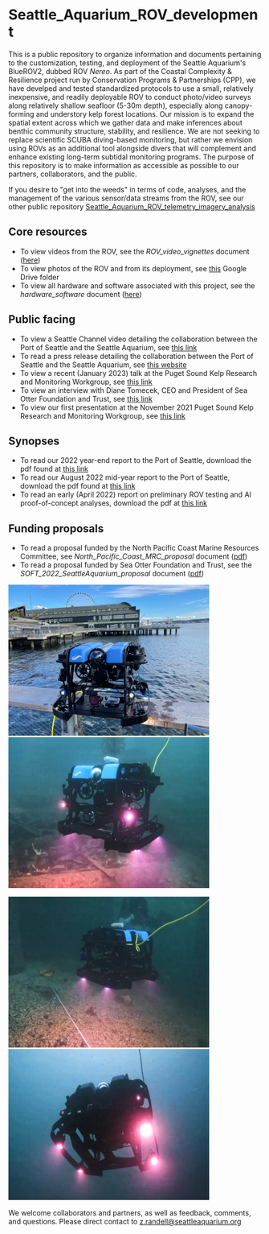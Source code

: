 # Seattle_Aquarium_ROV_development
This is a public repository to organize information and documents pertaining to the customization, testing, and deployment of the Seattle Aquarium's BlueROV2, dubbed ROV *Nereo*. As part of the Coastal Complexity & Resilience project run by Conservation Programs & Partnerships (CPP), we have develped and tested standardized protocols to use a small, relatively inexpensive, and readily deployable ROV to conduct photo/video surveys along relatively shallow seafloor (5-30m depth), especially along canopy-forming and understory kelp forest locations. Our mission is to expand the spatial extent across which we gather data and make inferences about benthic community structure, stability, and resilience. We are not seeking to replace scientific SCUBA diving-based monitoring, but rather we envision using ROVs as an additional tool alongside divers that will complement and enhance existing long-term subtidal monitoring programs. The purpose of this repository is to make information as accessible as possible to our partners, collaborators, and the public. 

If you desire to "get into the weeds" in terms of code, analyses, and the management of the various sensor/data streams from the ROV, see our other public repository [Seattle_Aquarium_ROV_telemetry_imagery_analysis](https://github.com/zhrandell/Seattle_Aquarium_ROV_telemetry_imagery_analysis)

## Core resources 
* To view videos from the ROV, see the _ROV_video_vignettes_ document ([here](https://github.com/zhrandell/Seattle_Aquarium_ROV_development/blob/main/ROV_videos.md))
* To view photos of the ROV and from its deployment, see [this](https://drive.google.com/drive/folders/1f--MS3UWWd0GPid-CwgvD2KQ-q4D7zgT?usp=sharing) Google Drive folder
* To view all hardware and software associated with this project, see the _hardware_software_ document ([here](https://github.com/zhrandell/Seattle_Aquarium_ROV_development/blob/main/documents/hardware_software.md))

## Public facing
* To view a Seattle Channel video detailing the collaboration between the Port of Seattle and the Seattle Aquarium, see [this link](https://www.youtube.com/watch?app=desktop&v=WdsnsdwxIYs)
* To read a press release detailing the collaboration between the Port of Seattle and the Seattle Aquarium, see [this website](https://www.portseattle.org/news/port-seattle-and-seattle-aquarium-collaborate-restore-kelp-forests-elliott-bay)
* To view a recent (January 2023) talk at the Puget Sound Kelp Research and Monitoring Workgroup, see [this link](https://www.youtube.com/watch?v=weyHmOVaXjk&t=5935s)
* To view an interview with Diane Tomecek, CEO and President of Sea Otter Foundation and Trust, see [this link](https://www.youtube.com/watch?v=KDEc3Q2V5XQ)
* To view our first presentation at the November 2021 Puget Sound Kelp Research and Monitoring Workgroup, see [this link](https://www.youtube.com/watch?v=q3xT6H-Ufks&t=1702s)

## Synopses
* To read our 2022 year-end report to the Port of Seattle, download the pdf found at [this link](https://drive.google.com/file/d/1HJUBRQQiuhMxuoTgmrHuluVSnRD-cZ3M/view?usp=share_link)
* To read our August 2022 mid-year report to the Port of Seattle, download the pdf found at [this link](https://drive.google.com/file/d/1TKmW6_uTrDJhU3D5V1hLlYneD5uOjDOW/view?usp=share_link)
* To read an early (April 2022) report on preliminary ROV testing and AI proof-of-concept analyses, download the pdf at [this link](https://drive.google.com/file/d/1WJlOQx8s-SBERnd90mW8A6-63SzD9MGU/view?usp=share_link)

## Funding proposals
* To read a proposal funded by the North Pacific Coast Marine Resources Committee, see _North_Pacific_Coast_MRC_proposal_ document ([pdf](https://github.com/zhrandell/Seattle_Aquarium_ROV_development/blob/main/documents/North_Pacific_Coast_MRC_proposal/ROV_pilotStudy_NPC-MRC_proposal%2021-23.pdf)) 
* To read a proposal funded by Sea Otter Foundation and Trust, see the _SOFT_2022_SeattleAquarium_proposal_ document ([pdf](https://github.com/zhrandell/Seattle_Aquarium_ROV_development/blob/main/documents/SOFT_2022_SeattleAquarium_proposal.pdf))

<p float="center">
  <img src="photos/Nereo_backdrop.jpg" width="400" height="300" />
  <img src="photos/Nereo_4.png" width="400" height="300" />
 </p>
 
 
 <p float="center">
  <img src="photos/Nereo_14.png" width="400" height="300" />
  <img src="photos/Nereo_18.png" width="400" height="300"/> 
</p>


We welcome collaborators and partners, as well as feedback, comments, and questions. Please direct contact to z.randell@seattleaquarium.org
